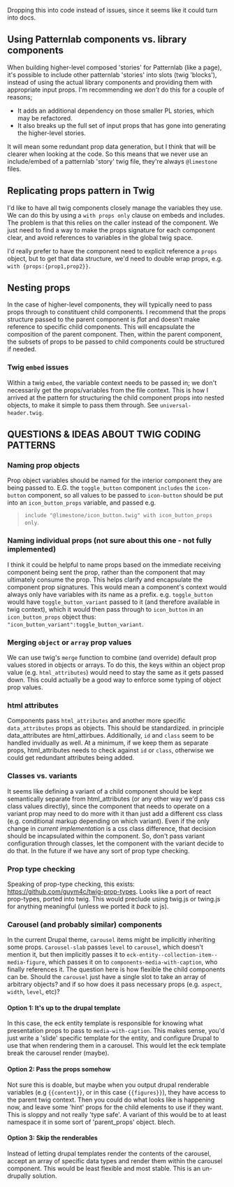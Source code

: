 Dropping this into code instead of issues, since it seems like it could turn into docs.

## Using Patternlab components vs. library components

When building higher-level composed 'stories' for Patternlab (like a page), it's possible to include other patternlab 'stories' into slots (twig 'blocks'), instead of using the actual library components and providing them with appropriate input props. I'm recommending we *don't* do this for a couple of reasons;

* It adds an additional dependency on those smaller PL stories, which may be refactored. 
* It also breaks up the full set of input props that has gone into generating the higher-level stories. 

It will mean some redundant prop data generation, but I think that will be clearer when looking at the code.
So this means that we never use an include/embed of a patternlab 'story' twig file, they're always `@limestone` files.

## Replicating props pattern in Twig
I'd like to have all twig components closely manage the variables they use. We can do this by using a `with props only` clause on embeds and includes. The problem is that this relies on the caller instead of the component. We just need to find a way to make the props signature for each component clear, and avoid references to variables in the global twig space.

I'd really prefer to have the component need to explicit reference a `props` object, but to get that data structure, we'd need to double wrap props, e.g. `with {props:{prop1,prop2}}`.

## Nesting props
In the case of higher-level components, they will typically need to pass props through to constituent child components. I recommend that the props structure passed to the parent component is *flat* and doesn't make reference to specific child components. This will encapsulate the composition of the parent component. Then, within the parent component, the subsets of props to be passed to child components could be structured if needed.

### Twig `embed` issues
Within a twig `embed`, the variable context needs to be passed in; we don't necessarily get the props/variables from the file context. This is how I arrived at the pattern for structuring the child component props into nested objects, to make it simple to pass them through. See `universal-header.twig`.


## QUESTIONS & IDEAS ABOUT TWIG CODING PATTERNS

### Naming prop objects
Prop object variables should be named for the interior component they are being passed to. E.G. the `toggle_button` component `includes` the `icon-button` component, so all values to be passed to `icon-button` should be put into an `icon_button_props` variable, and passed e.g. 
>`include "@limestone/icon_button.twig" with icon_button_props only`.

### Naming individual props (not sure about this one - not fully implemented)
I think it could be helpful to name props based on the immediate receiving component being sent the prop, rather than the component that may ultimately consume the prop. This helps clarify and encapsulate the component prop signatures. This would mean a component's context would always only have variables with its name as a prefix. e.g. `toggle_button` would have `toggle_button_variant` passed to it (and therefore available in twig context), which it would then pass through to `icon_button` in an `icon_button_props` object thus: `"icon_button_variant":toggle_button_variant`.


### Merging `object` or `array` prop values
We can use twig's `merge` function to combine (and override) default prop values stored in objects or arrays. To do this, the keys within an object prop value (e.g. `html_attributes`) would need to stay the same as it gets passed down. This could actually be a good way to enforce some typing of object prop values.


### html attributes
Components pass `html_attributes` and another more specific `data_attributes` props as objects. This should be standardized. in principle data_attributes are html_attirbues. Additionally, `id` and `class` seem to be handled invidually as well. At a minimum, if we keep them as separate props, html_attributes needs to check against `id` or `class`, otherwise we could get redundant attributes being added.

### Classes vs. variants
It seems like defining a variant of a child component should be kept semantically separate from html_attributes (or any other way we'd pass css class values directly), since the component that needs to operate on a variant prop may need to do more with it than just add a different css class (e.g. conditional markup depending on which variant). Even if the only change in *current implementation* is a css class difference, that decision should be incapsulated within the component. So, don't pass variant configuration through classes, let the component with the variant decide to do that. In the future if we have any sort of prop type checking.

### Prop type checking
Speaking of prop-type checking, this exists: https://github.com/guym4c/twig-prop-types. Looks like a port of react prop-types, ported into twig. This would preclude using twig.js or twing.js for anything meaningful (unless we ported it *back* to js).


### Carousel (and probably similar) components
In the current Drupal theme, `carousel` items might be implicitly inheriting some props. `Carousel-slab` passes `level` to `carousel`, which doesn't mention it, but then implicitly passes it to `eck-entity--collection-item--media-figure`, which passes it on to `components-media-with-caption`, who finally references it. The question here is how flexible the child components can be. Should the `carousel` just have a single slot to take an array of arbitrary objects? and if so how does it pass necessary props (e.g. `aspect`, `width`, `level`, etc)? 

#### Option 1: It's up to the drupal template
In this case, the eck entity template is responsible for knowing what presentation props to pass to `media-with-caption`. This makes sense, you'd just write a 'slide' specific template for the entity, and configure Drupal to use that when rendering them in a carousel. This would let the eck template break the carousel render (maybe).

#### Option 2: Pass the props somehow
Not sure this is doable, but maybe when you output drupal renderable variables (e.g `{{content}}`, or in this case `{{figures}}`), they have access to the parent twig context. Then you could do what looks like is happening now, and leave some 'hint' props for the child elements to use if they want. This is sloppy and not really 'type safe'. A variant of this would be to at least namespace it in some sort of 'parent_props' object. blech.

#### Option 3: Skip the renderables
Instead of letting drupal templates render the contents of the carousel, accept an array of specific data types and render them within the carousel component. This would be least flexible and most stable. This is an un-drupally solution.



